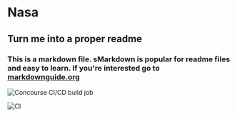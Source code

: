 # Nasa
## Turn me into a proper readme

### This is a markdown file.  sMarkdown is popular for readme files and easy to learn. If you're interested go to [markdownguide.org](https://www.markdownguide.org/basic-syntax/)


![Concourse CI/CD build job](https://concourse.edt-ukservices.com/api/v1/teams/craig/pipelines/nasa-pipeline/jobs/compile-app/badge)

![CI](https://ci.concourse-ci.org/api/v1/teams/main/pipelines/concourse/jobs/unit/badge)